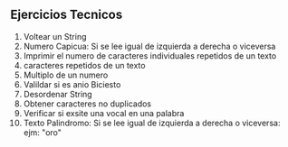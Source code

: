 ## Ejercicios Tecnicos
1. Voltear un String
2. Numero Capicua: Si se lee igual de izquierda a derecha o viceversa
3. Imprimir el numero de caracteres individuales repetidos de un texto
4. caracteres repetidos de un texto
5. Multiplo de un numero
6. Valildar si es anio Biciesto
7. Desordenar String
7. Obtener caracteres no duplicados
8. Verificar si exsite una vocal en una palabra
9. Texto Palindromo: Si se lee igual de izquierda a derecha o viceversa: ejm: "oro"  